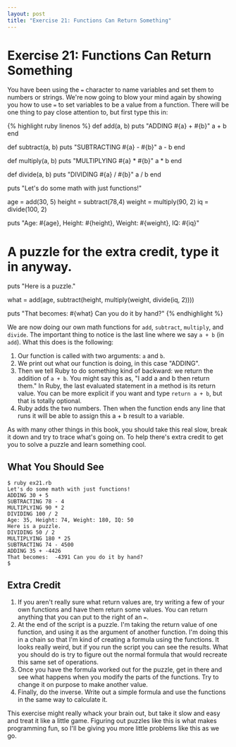 ```yaml
---
layout: post
title: "Exercise 21: Functions Can Return Something"
---
```

# Exercise 21: Functions Can Return Something

You have been using the `=` character to name variables and set them to numbers or strings. We're now going to blow your mind again by showing you how to use `=` to set variables to be a value from a function. There will be one thing to pay close attention to, but first type this in:

{% highlight ruby linenos %}
def add(a, b)
  puts "ADDING #{a} + #{b}"
  a + b
end

def subtract(a, b)
  puts "SUBTRACTING #{a} - #{b}"
  a - b
end

def multiply(a, b)
  puts "MULTIPLYING #{a} * #{b}"
  a * b
end

def divide(a, b)
  puts "DIVIDING #{a} / #{b}"
  a / b
end

puts "Let's do some math with just functions!"

age = add(30, 5)
height = subtract(78,4)
weight = multiply(90, 2)
iq = divide(100, 2)

puts "Age: #{age}, Height: #{height}, Weight: #{weight}, IQ: #{iq}"

# A puzzle for the extra credit, type it in anyway.
puts "Here is a puzzle."

what = add(age, subtract(height, multiply(weight, divide(iq, 2))))

puts "That becomes: #{what} Can you do it by hand?"
{% endhighlight %}

We are now doing our own math functions for `add`, `subtract`, `multiply`, and `divide`. The important thing to notice is the last line where we say `a + b` (in `add`). What this does is the following:

1. Our function is called with two arguments: `a` and `b`.
2. We print out what our function is doing, in this case "ADDING".
3. Then we tell Ruby to do something kind of backward: we return the addition of `a + b`. You might say this as, "I add a and b then return them."  In Ruby, the last evaluated statement in a method is its return value.  You can be more explicit if you want and type `return a + b`, but that is totally optional.
4. Ruby adds the two numbers. Then when the function ends any line that runs it will be able to assign this a + b result to a variable.

As with many other things in this book, you should take this real slow, break it down and try to trace what's going on. To help there's extra credit to get you to solve a puzzle and learn something cool.

## What You Should See

    $ ruby ex21.rb
    Let's do some math with just functions!
    ADDING 30 + 5
    SUBTRACTING 78 - 4
    MULTIPLYING 90 * 2
    DIVIDING 100 / 2
    Age: 35, Height: 74, Weight: 180, IQ: 50
    Here is a puzzle.
    DIVIDING 50 / 2
    MULTIPLYING 180 * 25
    SUBTRACTING 74 - 4500
    ADDING 35 + -4426
    That becomes:  -4391 Can you do it by hand?
    $

## Extra Credit
1. If you aren't really sure what return values are, try writing a few of your own functions and have them return some values. You can return anything that you can put to the right of an `=`.
2. At the end of the script is a puzzle. I'm taking the return value of one function, and using it as the argument of another function. I'm doing this in a chain so that I'm kind of creating a formula using the functions. It looks really weird, but if you run the script you can see the results. What you should do is try to figure out the normal formula that would recreate this same set of operations.
3. Once you have the formula worked out for the puzzle, get in there and see what happens when you modify the parts of the functions. Try to change it on purpose to make another value.
4. Finally, do the inverse. Write out a simple formula and use the functions in the same way to calculate it.

This exercise might really whack your brain out, but take it slow and easy and treat it like a little game. Figuring out puzzles like this is what makes programming fun, so I'll be giving you more little problems like this as we go.
